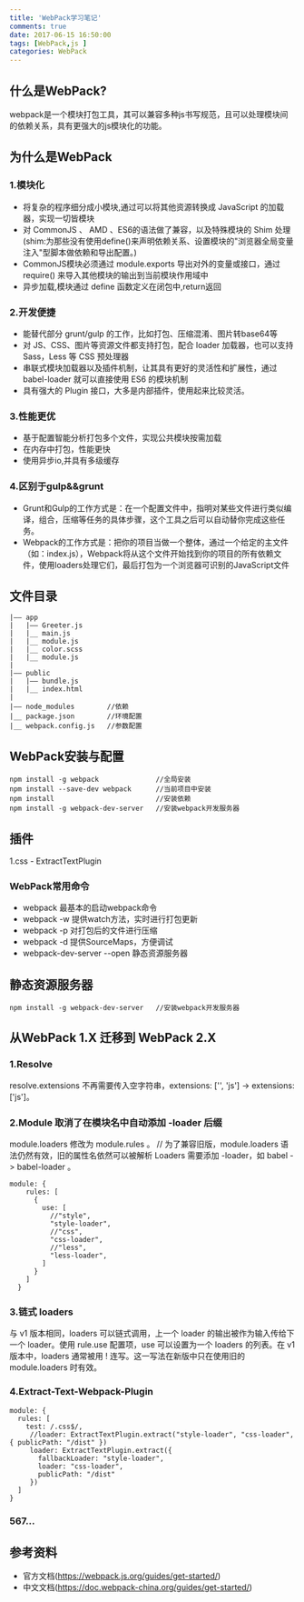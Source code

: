 ```yaml
---
title: 'WebPack学习笔记'
comments: true
date: 2017-06-15 16:50:00
tags: [WebPack,js ]
categories: WebPack
---
```


## 什么是WebPack?

webpack是一个模块打包工具，其可以兼容多种js书写规范，且可以处理模块间的依赖关系，具有更强大的js模块化的功能。

## 为什么是WebPack 

### 1.模块化 

- 将复杂的程序细分成小模块,通过可以将其他资源转换成 JavaScript 的加载器，实现一切皆模块
- 对 CommonJS 、 AMD 、ES6的语法做了兼容，以及特殊模块的 Shim 处理(shim:为那些没有使用define()来声明依赖关系、设置模块的"浏览器全局变量注入"型脚本做依赖和导出配置。) 
- CommonJS模块必须通过 module.exports 导出对外的变量或接口，通过 require() 来导入其他模块的输出到当前模块作用域中
- 异步加载,模块通过 define 函数定义在闭包中,return返回

<!-- more -->

### 2.开发便捷 

- 能替代部分 grunt/gulp 的工作，比如打包、压缩混淆、图片转base64等
- 对 JS、CSS、图片等资源文件都支持打包，配合 loader 加载器，也可以支持 Sass，Less 等 CSS 预处理器
- 串联式模块加载器以及插件机制，让其具有更好的灵活性和扩展性，通过 babel-loader 就可以直接使用 ES6 的模块机制
- 具有强大的 Plugin 接口，大多是内部插件，使用起来比较灵活。 

### 3.性能更优 

- 基于配置智能分析打包多个文件，实现公共模块按需加载
- 在内存中打包，性能更快
- 使用异步io,并具有多级缓存

### 4.区别于gulp&&grunt 

- Grunt和Gulp的工作方式是：在一个配置文件中，指明对某些文件进行类似编译，组合，压缩等任务的具体步骤，这个工具之后可以自动替你完成这些任务。
- Webpack的工作方式是：把你的项目当做一个整体，通过一个给定的主文件（如：index.js），Webpack将从这个文件开始找到你的项目的所有依赖文件，使用loaders处理它们，最后打包为一个浏览器可识别的JavaScript文件

## 文件目录
    |—— app
    |   |—— Greeter.js
    |   |__ main.js
    |   |__ module.js
    |   |__ color.scss
    |   |__ module.js
    |
    |—— public
    |   |—— bundle.js
    |   |__ index.html
    |
    |—— node_modules        //依赖
    |__ package.json        //环境配置
    |__ webpack.config.js   //参数配置

## WebPack安装与配置

    npm install -g webpack              //全局安装
    npm install --save-dev webpack      //当前项目中安装
    npm install                         //安装依赖
    npm install -g webpack-dev-server   //安装webpack开发服务器

## 插件

1.css - ExtractTextPlugin

### WebPack常用命令 

- webpack 最基本的启动webpack命令
- webpack -w 提供watch方法，实时进行打包更新
- webpack -p 对打包后的文件进行压缩
- webpack -d 提供SourceMaps，方便调试
- webpack-dev-server --open 静态资源服务器

## 静态资源服务器
    npm install -g webpack-dev-server   //安装webpack开发服务器 

## 从WebPack 1.X 迁移到 WebPack 2.X

### 1.Resolve
resolve.extensions 不再需要传入空字符串，extensions: ['', 'js'] -> extensions: ['js']。

### 2.Module 取消了在模块名中自动添加 -loader 后缀
module.loaders 修改为 module.rules 。
// 为了兼容旧版，module.loaders 语法仍然有效，旧的属性名依然可以被解析
Loaders 需要添加 -loader，如 babel -> babel-loader 。

    module: {
        rules: [
          {
            use: [
              //"style",
              "style-loader",
              //"css",
              "css-loader",
              //"less",
              "less-loader",
            ]
          }
        ]
      }

### 3.链式 loaders 
与 v1 版本相同，loaders 可以链式调用，上一个 loader 的输出被作为输入传给下一个 loader。使用 rule.use 配置项，use 可以设置为一个 loaders 的列表。在 v1 版本中，loaders 通常被用 ! 连写。这一写法在新版中只在使用旧的 module.loaders 时有效。

### 4.Extract-Text-Webpack-Plugin

    module: {
      rules: [
        test: /.css$/,
         //loader: ExtractTextPlugin.extract("style-loader", "css-loader", { publicPath: "/dist" })
         loader: ExtractTextPlugin.extract({
           fallbackLoader: "style-loader",
           loader: "css-loader",
           publicPath: "/dist"
         })
      ]
    } 

### 567...

## 参考资料

- 官方文档(https://webpack.js.org/guides/get-started/)
- 中文文档(https://doc.webpack-china.org/guides/get-started/)
